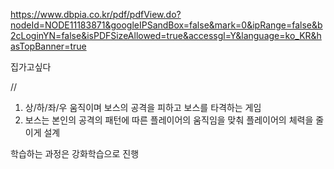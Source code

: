 https://www.dbpia.co.kr/pdf/pdfView.do?nodeId=NODE11183871&googleIPSandBox=false&mark=0&ipRange=false&b2cLoginYN=false&isPDFSizeAllowed=true&accessgl=Y&language=ko_KR&hasTopBanner=true

집가고싶다

// 
1. 상/하/좌/우 움직이며 보스의 공격을 피하고 보스를 타격하는 게임
2. 보스는 본인의 공격의 패턴에 따른 플레이어의 움직임을 맞춰 플레이어의 체력을 줄이게 설계

학습하는 과정은 강화학습으로 진행